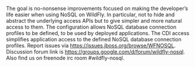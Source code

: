 The goal is no-nonsense improvements focused on making the developer’s life easier when using NoSQL on WildFly.  In particular, not to hide and abstract the underlying access APIs but to give simpler and more natural access to them.  The configuration allows NoSQL database connection profiles to be defined, to be used by deployed applications.  The CDI access simplifies application access to the defined NoSQL database connection profiles.
Report issues via https://issues.jboss.org/browse/WFNOSQL.  Discussion forum link is https://groups.google.com/d/forum/wildfly-nosql.  Also find us on freenode irc room #wildfly-nosql.
